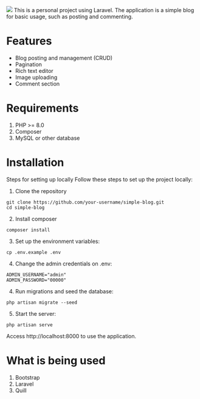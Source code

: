 <img src="https://i.imgur.com/Ji4Xtmw.png"></img>
This is a personal project using Laravel. The application is a simple blog for basic usage, such as posting and commenting.
# Features
- Blog posting and management (CRUD)
- Pagination
- Rich text editor
- Image uploading
- Comment section
# Requirements
1. PHP >= 8.0
2. Composer
3. MySQL or other database
# Installation
Steps for setting up locally
Follow these steps to set up the project locally:

1. Clone the repository
```
git clone https://github.com/your-username/simple-blog.git
cd simple-blog
```
2. Install composer
```
composer install
```
3. Set up the environment variables:
```
cp .env.example .env
```
4. Change the admin credentials on .env:
```
ADMIN_USERNAME="admin"
ADMIN_PASSWORD="00000"
```
4. Run migrations and seed the database:
```
php artisan migrate --seed
```
5. Start the server:
```
php artisan serve
```
Access http://localhost:8000 to use the application.
# What is being used
1. Bootstrap
2. Laravel
3. Quill
